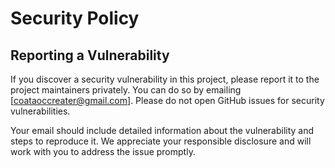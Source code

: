 # Security Policy

## Reporting a Vulnerability

If you discover a security vulnerability in this project, please report it to the project maintainers privately. You can do so by emailing [coataoccreater@gmail.com]. Please do not open GitHub issues for security vulnerabilities.

Your email should include detailed information about the vulnerability and steps to reproduce it. We appreciate your responsible disclosure and will work with you to address the issue promptly.
